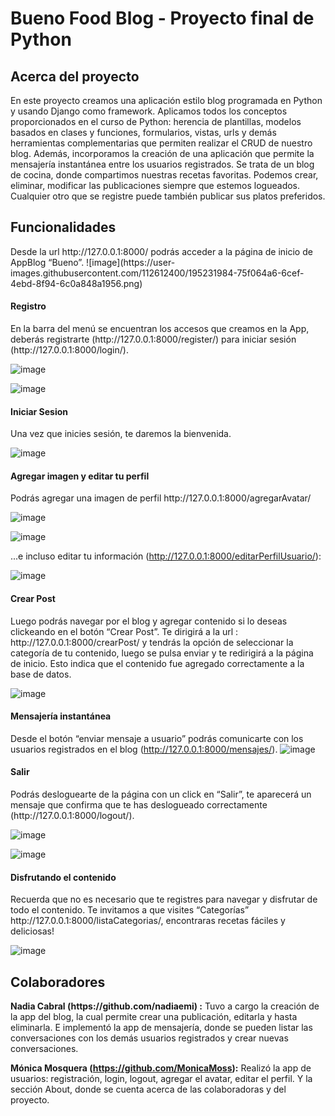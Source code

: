 # Bueno Food Blog - Proyecto final de Python

<h2>Acerca del proyecto</h2>
En este proyecto creamos una aplicación estilo blog programada en Python y usando Django como framework. 
Aplicamos todos los conceptos proporcionados en el curso de Python: herencia de plantillas, modelos basados en clases y funciones, formularios, vistas, urls y demás herramientas complementarias que permiten realizar el CRUD de nuestro blog. Además, incorporamos la creación de una aplicación que permite la mensajería instantánea entre los usuarios registrados. 
Se trata de un blog de cocina, donde compartimos nuestras recetas favoritas. Podemos crear, eliminar, modificar las publicaciones siempre que estemos logueados. Cualquier otro que se registre puede también publicar sus platos preferidos.

<h2>Funcionalidades</h2>
Desde la url http://127.0.0.1:8000/ podrás acceder a la página de inicio de AppBlog “Bueno”.
![image](https://user-images.githubusercontent.com/112612400/195231984-75f064a6-6cef-4ebd-8f94-6c0a848a1956.png)

<h4>Registro</h4>
En la barra del menú se encuentran los accesos que creamos en la App, deberás registrarte (http://127.0.0.1:8000/register/)  para iniciar sesión (http://127.0.0.1:8000/login/). 
 
![image](https://user-images.githubusercontent.com/112612400/195232189-947cc7da-a953-4c9d-9b46-4f14de1c431f.png)

![image](https://user-images.githubusercontent.com/112612400/195232230-e3483200-1ce3-4b67-b8af-79ad3723c800.png)

<h4>Iniciar Sesion</h4>
Una vez que inicies sesión, te daremos la bienvenida.

![image](https://user-images.githubusercontent.com/112612400/195232558-932f649a-651c-4379-bcb7-de1b362f2959.png)

<h4>Agregar imagen  y editar tu perfil</h4>
Podrás agregar una imagen de perfil http://127.0.0.1:8000/agregarAvatar/

![image](https://user-images.githubusercontent.com/112612400/195232656-2f62fca6-cbd5-4d41-8513-1b2c43cc867f.png)

![image](https://user-images.githubusercontent.com/112612400/195235212-eb16c66e-3545-4e30-a89a-c279cbc841fd.png)



...e incluso editar tu información (http://127.0.0.1:8000/editarPerfilUsuario/):


![image](https://user-images.githubusercontent.com/112612400/195232790-7dfab953-7073-43ca-874e-d2b6da2fb156.png)

<h4>Crear Post</h4>
Luego podrás navegar por el blog y agregar contenido si lo deseas clickeando en el botón “Crear Post”. Te dirigirá a la url : http://127.0.0.1:8000/crearPost/ y tendrás la opción de seleccionar la categoría de tu contenido, luego se pulsa enviar y te redirigirá a la página de inicio. Esto indica que el contenido fue agregado correctamente a la base de datos.
 
![image](https://user-images.githubusercontent.com/112612400/195232884-5f05b748-9364-40f5-a326-608c874f04c7.png)

<h4>Mensajería instantánea</h4>

Desde el botón “enviar mensaje a usuario” podrás comunicarte con los usuarios registrados en el blog (http://127.0.0.1:8000/mensajes/). 
![image](https://user-images.githubusercontent.com/112612400/195232952-9b3a3082-69d6-461d-aaa3-fa46aeebbce6.png)

<h4>Salir</h4>
Podrás desloguearte de la página con un click en “Salir”, te aparecerá un mensaje que confirma que te has deslogueado correctamente (http://127.0.0.1:8000/logout/). 

![image](https://user-images.githubusercontent.com/112612400/195233584-eb2c7b4c-986e-4bc1-9af2-27a512e8a5cd.png)

![image](https://user-images.githubusercontent.com/112612400/195233851-f2aa6a4d-e2e4-4fad-bee2-8f2e62a595a3.png)

<h4>Disfrutando el contenido</h4>
Recuerda que no es necesario que te registres para navegar y disfrutar de todo el contenido. Te invitamos a que visites “Categorías” http://127.0.0.1:8000/listaCategorias/, encontraras recetas fáciles y deliciosas!


![image](https://user-images.githubusercontent.com/112612400/195233477-cad12348-9894-498f-82a3-abd73a88f336.png)

<h2>Colaboradores</h2>
<strong>Nadia Cabral (https://github.com/nadiaemi) :</strong> Tuvo a cargo la creación de la app del blog, la cual permite crear una publicación, editarla y hasta eliminarla. E implementó la app de mensajería, donde se pueden listar las conversaciones con los demás usuarios registrados y crear nuevas conversaciones.

<strong> Mónica Mosquera (https://github.com/MonicaMoss):</strong> Realizó la app de usuarios: registración, login, logout, agregar el avatar, editar el perfil. Y la sección About, donde se cuenta acerca de las colaboradoras y del proyecto.
